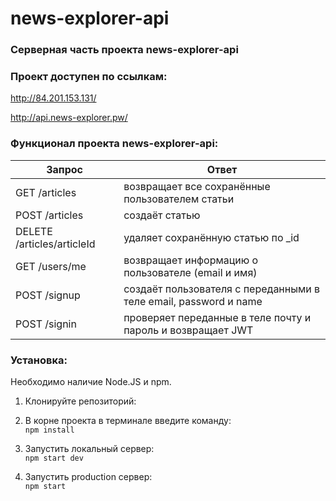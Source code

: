 # news-explorer-api

### Серверная часть проекта news-explorer-api

### Проект доступен по ссылкам:
http://84.201.153.131/

http://api.news-explorer.pw/

### Функционал проекта news-explorer-api:
| Запрос                                            | Ответ                                                               |
|---------------------------------------------------|---------------------------------------------------------------------|
| GET /articles                                     | возвращает все сохранённые пользователем статьи                     |
| POST /articles                                    | создаёт статью                                                      |
| DELETE /articles/articleId                        | удаляет сохранённую статью  по _id                                  |
| GET /users/me                                     | возвращает информацию о пользователе (email и имя)                  |
| POST /signup                                      | создаёт пользователя с переданными в теле email, password и name                   |
| POST /signin                                      | проверяет переданные в теле почту и пароль и возвращает JWT|

### Установка:

Необходимо наличие Node.JS и npm.

1. Клонируйте репозиторий:  

2. В корне проекта в терминале введите команду:  
`
npm install
`

3. Запустить локальный сервер:  
`
npm start dev
`

4. Запустить production сервер:  
`
npm start
`

